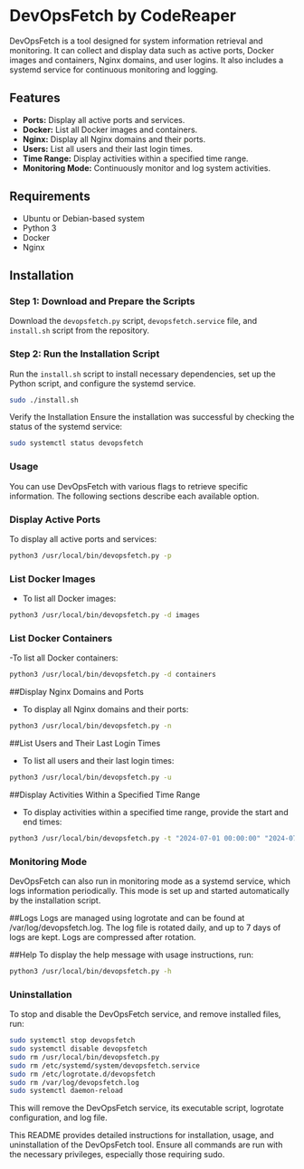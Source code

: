 # DevOpsFetch by CodeReaper

DevOpsFetch is a tool designed for system information retrieval and monitoring. It can collect and display data such as active ports, Docker images and containers, Nginx domains, and user logins. It also includes a systemd service for continuous monitoring and logging.

## Features

- **Ports:** Display all active ports and services.
- **Docker:** List all Docker images and containers.
- **Nginx:** Display all Nginx domains and their ports.
- **Users:** List all users and their last login times.
- **Time Range:** Display activities within a specified time range.
- **Monitoring Mode:** Continuously monitor and log system activities.

## Requirements

- Ubuntu or Debian-based system
- Python 3
- Docker
- Nginx

## Installation

### Step 1: Download and Prepare the Scripts

Download the `devopsfetch.py` script, `devopsfetch.service` file, and `install.sh` script from the repository.

### Step 2: Run the Installation Script

Run the `install.sh` script to install necessary dependencies, set up the Python script, and configure the systemd service.

```sh
sudo ./install.sh
```

Verify the Installation
Ensure the installation was successful by checking the status of the systemd service:

```sh
sudo systemctl status devopsfetch
```

### Usage

You can use DevOpsFetch with various flags to retrieve specific information. The following sections describe each available option.

### Display Active Ports

To display all active ports and services:

```sh
python3 /usr/local/bin/devopsfetch.py -p
```

### List Docker Images

- To list all Docker images:

```sh
python3 /usr/local/bin/devopsfetch.py -d images
```

### List Docker Containers

-To list all Docker containers:

```sh
python3 /usr/local/bin/devopsfetch.py -d containers
```

##Display Nginx Domains and Ports

- To display all Nginx domains and their ports:

```sh
python3 /usr/local/bin/devopsfetch.py -n
```

##List Users and Their Last Login Times

- To list all users and their last login times:

```sh
python3 /usr/local/bin/devopsfetch.py -u
```

##Display Activities Within a Specified Time Range

- To display activities within a specified time range, provide the start and end times:

```sh
python3 /usr/local/bin/devopsfetch.py -t "2024-07-01 00:00:00" "2024-07-23 23:59:59"
```

### Monitoring Mode

DevOpsFetch can also run in monitoring mode as a systemd service, which logs information periodically. This mode is set up and started automatically by the installation script.

##Logs
Logs are managed using logrotate and can be found at /var/log/devopsfetch.log. The log file is rotated daily, and up to 7 days of logs are kept. Logs are compressed after rotation.

##Help
To display the help message with usage instructions, run:

```sh
python3 /usr/local/bin/devopsfetch.py -h
```

### Uninstallation

To stop and disable the DevOpsFetch service, and remove installed files, run:

```sh
sudo systemctl stop devopsfetch
sudo systemctl disable devopsfetch
sudo rm /usr/local/bin/devopsfetch.py
sudo rm /etc/systemd/system/devopsfetch.service
sudo rm /etc/logrotate.d/devopsfetch
sudo rm /var/log/devopsfetch.log
sudo systemctl daemon-reload
```

This will remove the DevOpsFetch service, its executable script, logrotate configuration, and log file.

This README provides detailed instructions for installation, usage, and uninstallation of the DevOpsFetch tool. Ensure all commands are run with the necessary privileges, especially those requiring sudo.
